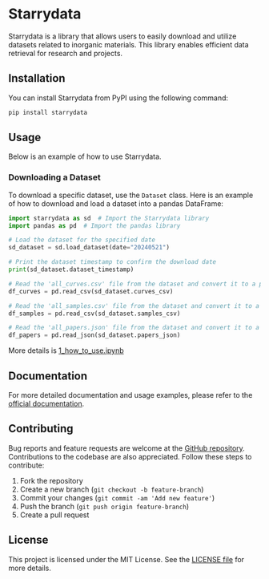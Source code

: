 # Starrydata

Starrydata is a library that allows users to easily download and utilize datasets related to inorganic materials. This library enables efficient data retrieval for research and projects.

## Installation

You can install Starrydata from PyPI using the following command:

```sh
pip install starrydata
```

## Usage

Below is an example of how to use Starrydata.

### Downloading a Dataset

To download a specific dataset, use the `Dataset` class. Here is an example of how to download and load a dataset into a pandas DataFrame:

```python
import starrydata as sd  # Import the Starrydata library
import pandas as pd  # Import the pandas library

# Load the dataset for the specified date
sd_dataset = sd.load_dataset(date="20240521")

# Print the dataset timestamp to confirm the download date
print(sd_dataset.dataset_timestamp)

# Read the 'all_curves.csv' file from the dataset and convert it to a pandas DataFrame
df_curves = pd.read_csv(sd_dataset.curves_csv)

# Read the 'all_samples.csv' file from the dataset and convert it to a pandas DataFrame
df_samples = pd.read_csv(sd_dataset.samples_csv)

# Read the 'all_papers.json' file from the dataset and convert it to a pandas DataFrame
df_papers = pd.read_json(sd_dataset.papers_json)
```

More details is [1_how_to_use.ipynb](example_notebooks/1_how_to_use.ipynb)

## Documentation

For more detailed documentation and usage examples, please refer to the [official documentation](https://pypi.org/project/starrydata/).

## Contributing

Bug reports and feature requests are welcome at the [GitHub repository](https://github.com/starrydata/starrydata-python-library/). Contributions to the codebase are also appreciated. Follow these steps to contribute:

1. Fork the repository
2. Create a new branch (`git checkout -b feature-branch`)
3. Commit your changes (`git commit -am 'Add new feature'`)
4. Push the branch (`git push origin feature-branch`)
5. Create a pull request

## License

This project is licensed under the MIT License. See the [LICENSE file](https://github.com/starrydata/starrydata-python-library?tab=MIT-1-ov-file#readme) for more details.

